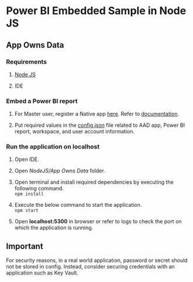 # Power BI Embedded Sample in Node JS

## App Owns Data

### Requirements
   
1. [Node JS](https://nodejs.org/en/download/)
   
2. IDE 

### Embed a Power BI report

1. For Master user, register a Native app [here](https://aka.ms/embedsetup/AppOwnsData). Refer to [documentation](https://aka.ms/RegisterPowerBIApp).

2. Put required values in the [config.json](App%20Owns%20Data/config/config.json) file related to AAD app, Power BI report, workspace, and user account information.

### Run the application on localhost

1. Open IDE.
 
2. Open *NodeJS/App Owns Data* folder.

3. Open terminal and install required dependencies by executing the following command.<br>
   `npm install`
   
4. Execute the below command to start the application.<br>
   `npm start`

5. Open **localhost:5300** in browser or refer to logs to check the port on which the application is running.

## Important

For security reasons, in a real world application, password or secret should not be stored in config. Instead, consider securing credentials with an application such as Key Vault.
